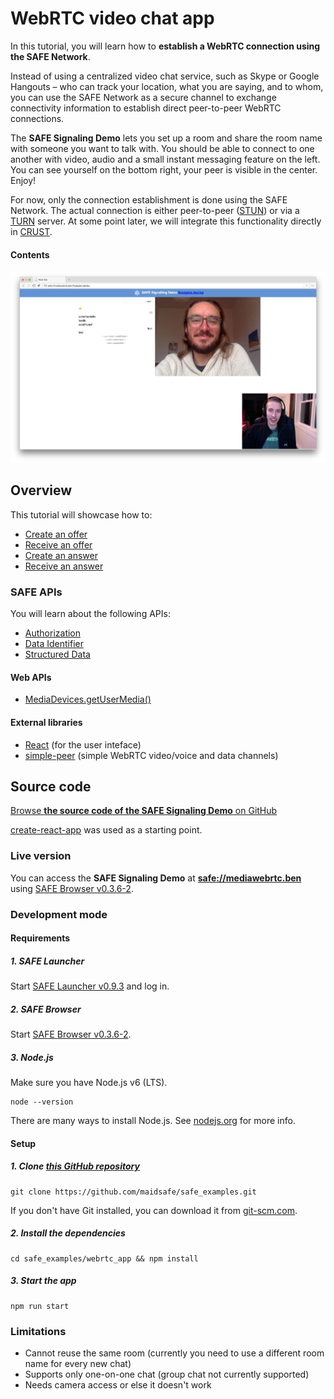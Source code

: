 # WebRTC video chat app

In this tutorial, you will learn how to **establish a WebRTC connection using the SAFE Network**.

Instead of using a centralized video chat service, such as Skype or Google Hangouts – who can track your location, what you are saying, and to whom, you can use the SAFE Network as a secure channel to exchange connectivity information to establish direct peer-to-peer WebRTC connections.

The **SAFE Signaling Demo** lets you set up a room and share the room name with someone you want to talk with. You should be able to connect to one another with video, audio and a small instant messaging feature on the left. You can see yourself on the bottom right, your peer is visible in the center. Enjoy!

For now, only the connection establishment is done using the SAFE Network. The actual connection is either peer-to-peer ([STUN](https://en.wikipedia.org/wiki/STUN)) or via a [TURN](https://en.wikipedia.org/wiki/Traversal_Using_Relays_around_NAT) server. At some point later, we will integrate this functionality directly in [CRUST](https://github.com/maidsafe/crust).

#### Contents

<!-- toc -->

![Video chat app](img/video-chat-app.png)

## Overview

This tutorial will showcase how to:

- [Create an offer](create-an-offer.md)
- [Receive an offer](receive-an-offer.md)
- [Create an answer](create-an-answer.md)
- [Receive an answer](receive-an-answer.md)

### SAFE APIs

You will learn about the following APIs:

- [Authorization](https://api.safedev.org/auth/)
- [Data Identifier](https://github.com/maidsafe/rfcs/blob/master/text/0042-launcher-api-v0.6/api/data_identifier.md)
- [Structured Data](https://github.com/maidsafe/rfcs/blob/master/text/0042-launcher-api-v0.6/api/structured_data.md)

#### Web APIs

- [MediaDevices.getUserMedia()](https://developer.mozilla.org/en-US/docs/Web/API/MediaDevices/getUserMedia)

#### External libraries

- [React](https://facebook.github.io/react/) (for the user inteface)
- [simple-peer](https://github.com/feross/simple-peer) (simple WebRTC video/voice and data channels)

## Source code

[Browse **the source code of the SAFE Signaling Demo** on GitHub](https://github.com/maidsafe/safe_examples/tree/master/webrtc_app)

[create-react-app](https://github.com/facebookincubator/create-react-app) was used as a starting point.

### Live version

You can access the **SAFE Signaling Demo** at **[safe://mediawebrtc.ben](safe://mediawebrtc.ben)** using [SAFE Browser v0.3.6-2](https://github.com/joshuef/beaker/releases/tag/0.3.6-2).

### Development mode

#### Requirements

##### 1. SAFE Launcher

Start [SAFE Launcher v0.9.3](https://github.com/maidsafe/safe_launcher/releases/tag/0.9.3) and log in.

##### 2. SAFE Browser

Start [SAFE Browser v0.3.6-2](https://github.com/joshuef/beaker/releases/tag/0.3.6-2).

##### 3. Node.js

Make sure you have Node.js v6 (LTS).

```
node --version
```

There are many ways to install Node.js. See [nodejs.org](https://nodejs.org/en/download/) for more info.

#### Setup

##### 1. Clone [this GitHub repository](https://github.com/maidsafe/safe_examples)

```
git clone https://github.com/maidsafe/safe_examples.git
```

If you don't have Git installed, you can download it from [git-scm.com](https://git-scm.com/downloads).

##### 2. Install the dependencies

```
cd safe_examples/webrtc_app && npm install
```

##### 3. Start the app

```
npm run start
```

### Limitations

- Cannot reuse the same room (currently you need to use a different room name for every new chat)
- Supports only one-on-one chat (group chat not currently supported)
- Needs camera access or else it doesn't work
